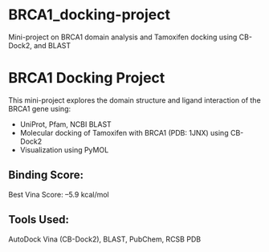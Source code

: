 # BRCA1_docking-project
Mini-project on BRCA1 domain analysis and Tamoxifen docking using CB-Dock2, and BLAST
# BRCA1 Docking Project

This mini-project explores the domain structure and ligand interaction of the BRCA1 gene using:
- UniProt, Pfam, NCBI BLAST
- Molecular docking of Tamoxifen with BRCA1 (PDB: 1JNX) using CB-Dock2
- Visualization using PyMOL

## Binding Score:
Best Vina Score: –5.9 kcal/mol

## Tools Used:
AutoDock Vina (CB-Dock2), BLAST, PubChem, RCSB PDB
